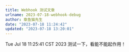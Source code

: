 ```yaml
---
title: Webhook 测试文章
urlname: 2023-07-18-webhook-debug
author: 章鱼猫先生
date: "2023-07-18 11:24:42"
updated: "2023-07-18 13:20:01"
---
```


Tue Jul 18 11:25:41 CST 2023
测试一下，看能不能起作用！
